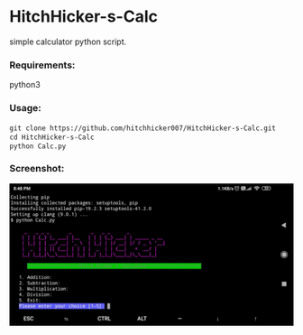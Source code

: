 # HitchHicker-s-Calc

simple calculator python script.

### Requirements:
python3

### Usage:
```
git clone https://github.com/hitchhicker007/HitchHicker-s-Calc.git
cd HitchHicker-s-Calc
python Calc.py
```

### Screenshot:
![Demo](ss.jpeg)
